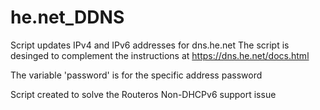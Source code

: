 # he.net_DDNS
Script updates IPv4 and IPv6 addresses for dns.he.net
The script is desinged to complement the instructions at https://dns.he.net/docs.html

The variable 'password' is for the specific address password

Script created to solve the Routeros Non-DHCPv6 support issue 
